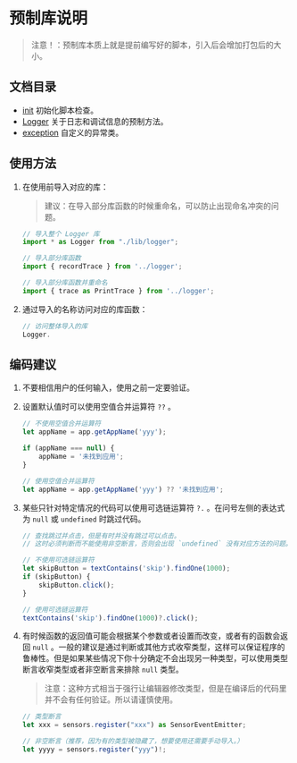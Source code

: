 # 预制库说明

> 注意！：预制库本质上就是提前编写好的脚本，引入后会增加打包后的大小。

## 文档目录

- [init](./docs/init.md) 初始化脚本检查。
- [Logger](./docs/logger.md) 关于日志和调试信息的预制方法。
- [exception](./docs/exception.md) 自定义的异常类。

## 使用方法

1. 在使用前导入对应的库：

    > 建议：在导入部分库函数的时候重命名，可以防止出现命名冲突的问题。

    ```typescript
    // 导入整个 Logger 库
    import * as Logger from "./lib/logger";

    // 导入部分库函数
    import { recordTrace } from '../logger';

    // 导入部分库函数并重命名
    import { trace as PrintTrace } from '../logger';
    ```

2. 通过导入的名称访问对应的库函数：

    ```typescript
    // 访问整体导入的库
    Logger.
    ```

## 编码建议

1. 不要相信用户的任何输入，使用之前一定要验证。
2. 设置默认值时可以使用空值合并运算符 `??` 。

    ```typescript
    // 不使用空值合并运算符
    let appName = app.getAppName('yyy');

    if (appName === null) {
        appName = '未找到应用';
    }

    // 使用空值合并运算符
    let appName = app.getAppName('yyy') ?? '未找到应用';
    ```

3. 某些只针对特定情况的代码可以使用可选链运算符 `?.` 。在问号左侧的表达式为 `null` 或 `undefined` 时跳过代码。

    ```typescript
    // 查找跳过并点击，但是有时并没有跳过可以点击。
    // 这时必须判断而不能使用非空断言，否则会出现 `undefined` 没有对应方法的问题。

    // 不使用可选链运算符
    let skipButton = textContains('skip').findOne(1000);
    if (skipButton) {
        skipButton.click();
    }

    // 使用可选链运算符
    textContains('skip').findOne(1000)?.click();
    ```

4. 有时候函数的返回值可能会根据某个参数或者设置而改变，或者有的函数会返回 `null` 。一般的建议是通过判断或其他方式收窄类型，这样可以保证程序的鲁棒性。但是如果某些情况下你十分确定不会出现另一种类型，可以使用类型断言收窄类型或者非空断言来排除 `null` 类型。

    > 注意：这种方式相当于强行让编辑器修改类型，但是在编译后的代码里并不会有任何验证。所以请谨慎使用。

    ```typescript
    // 类型断言
    let xxx = sensors.register("xxx") as SensorEventEmitter;

    // 非空断言（推荐，因为有的类型被隐藏了，想要使用还需要手动导入。）
    let yyyy = sensors.register("yyy")!;
    ```
